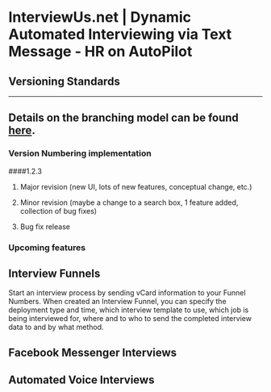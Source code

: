 # InterviewUs.net | Dynamic Automated Interviewing via Text Message - HR on AutoPilot

## Versioning Standards
---
Details on the branching model can be found [here](https://nvie.com/posts/a-successful-git-branching-model/).
---
### Version Numbering implementation

####1.2.3

1. Major revision (new UI, lots of new features, conceptual change, etc.)

2. Minor revision (maybe a change to a search box, 1 feature added, collection of bug fixes)

3. Bug fix release

### Upcoming features

## Interview Funnels
Start an interview process by sending vCard information to your Funnel Numbers.
When created an Interview Funnel, you can specify the deployment type and time,
which interview template to use, which job is being interviewed for,
where and to who to send the completed interview data to and by what method.

## Facebook Messenger Interviews
## Automated Voice Interviews
